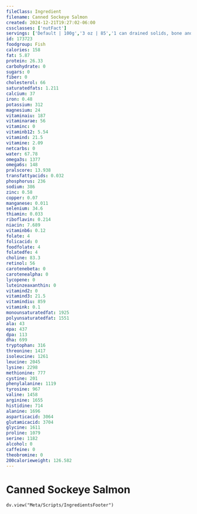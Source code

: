 ```yaml
---
fileClass: Ingredient
filename: Canned Sockeye Salmon
created: 2024-12-21T19:27:02-06:00
cssclasses: ['nutFact']
servings: ['Default | 100g','3 oz | 85','1 can drained solids, bone and skin removed | 247']
id: 173723
foodgroup: Fish
calories: 158
fat: 5.87
protein: 26.33
carbohydrate: 0
sugars: 0
fiber: 0
cholesterol: 66
saturatedfats: 1.211
calcium: 37
iron: 0.48
potassium: 312
magnesium: 24
vitaminaiu: 187
vitaminarae: 56
vitaminc: 0
vitaminb12: 5.54
vitamind: 21.5
vitamine: 2.09
netcarbs: 0
water: 67.78
omega3s: 1377
omega6s: 148
pralscore: 13.938
transfattyacids: 0.032
phosphorus: 236
sodium: 386
zinc: 0.58
copper: 0.07
manganese: 0.011
selenium: 34.6
thiamin: 0.033
riboflavin: 0.214
niacin: 7.689
vitaminb6: 0.12
folate: 4
folicacid: 0
foodfolate: 4
folatedfe: 4
choline: 83.3
retinol: 56
carotenebeta: 0
carotenealpha: 0
lycopene: 0
luteinzeaxanthin: 0
vitamind2: 0
vitamind3: 21.5
vitamindiu: 859
vitamink: 0.1
monounsaturatedfat: 1925
polyunsaturatedfat: 1551
ala: 43
epa: 437
dpa: 113
dha: 699
tryptophan: 316
threonine: 1417
isoleucine: 1261
leucine: 2045
lysine: 2298
methionine: 777
cystine: 201
phenylalanine: 1119
tyrosine: 967
valine: 1458
arginine: 1655
histidine: 714
alanine: 1696
asparticacid: 3064
glutamicacid: 3704
glycine: 1611
proline: 1079
serine: 1182
alcohol: 0
caffeine: 0
theobromine: 0
200calorieweight: 126.582
---
```


# Canned Sockeye Salmon

```dataviewjs
dv.view("Meta/Scripts/IngredientsFooter")
```